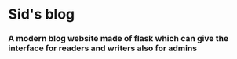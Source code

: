 # Sid's blog
### A modern blog website made of flask which can give the interface for readers and writers also for admins
